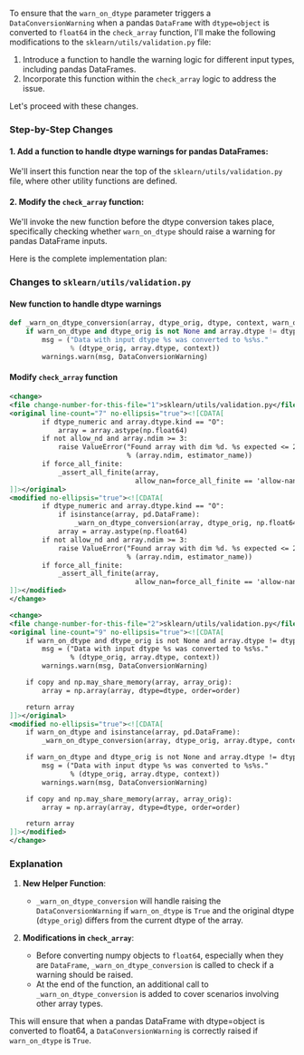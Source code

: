 To ensure that the `warn_on_dtype` parameter triggers a `DataConversionWarning` when a pandas `DataFrame` with `dtype=object` is converted to `float64` in the `check_array` function, I'll make the following modifications to the `sklearn/utils/validation.py` file:

1. Introduce a function to handle the warning logic for different input types, including pandas DataFrames.
2. Incorporate this function within the `check_array` logic to address the issue.

Let's proceed with these changes.

### Step-by-Step Changes

#### 1. Add a function to handle dtype warnings for pandas DataFrames:
We'll insert this function near the top of the `sklearn/utils/validation.py` file, where other utility functions are defined.

#### 2. Modify the `check_array` function:
We'll invoke the new function before the dtype conversion takes place, specifically checking whether `warn_on_dtype` should raise a warning for pandas DataFrame inputs.

Here is the complete implementation plan:

### Changes to `sklearn/utils/validation.py`

#### New function to handle dtype warnings
```python
def _warn_on_dtype_conversion(array, dtype_orig, dtype, context, warn_on_dtype):
    if warn_on_dtype and dtype_orig is not None and array.dtype != dtype_orig:
        msg = ("Data with input dtype %s was converted to %s%s."
               % (dtype_orig, array.dtype, context))
        warnings.warn(msg, DataConversionWarning)
```

#### Modify `check_array` function
```xml
<change>
<file change-number-for-this-file="1">sklearn/utils/validation.py</file>
<original line-count="7" no-ellipsis="true"><![CDATA[
        if dtype_numeric and array.dtype.kind == "O":
            array = array.astype(np.float64)
        if not allow_nd and array.ndim >= 3:
            raise ValueError("Found array with dim %d. %s expected <= 2."
                             % (array.ndim, estimator_name))
        if force_all_finite:
            _assert_all_finite(array,
                               allow_nan=force_all_finite == 'allow-nan')
]]></original>
<modified no-ellipsis="true"><![CDATA[
        if dtype_numeric and array.dtype.kind == "O":
            if isinstance(array, pd.DataFrame):
                _warn_on_dtype_conversion(array, dtype_orig, np.float64, context, warn_on_dtype)
            array = array.astype(np.float64)
        if not allow_nd and array.ndim >= 3:
            raise ValueError("Found array with dim %d. %s expected <= 2."
                             % (array.ndim, estimator_name))
        if force_all_finite:
            _assert_all_finite(array,
                               allow_nan=force_all_finite == 'allow-nan')
]]></modified>
</change>

<change>
<file change-number-for-this-file="2">sklearn/utils/validation.py</file>
<original line-count="9" no-ellipsis="true"><![CDATA[
    if warn_on_dtype and dtype_orig is not None and array.dtype != dtype_orig:
        msg = ("Data with input dtype %s was converted to %s%s."
               % (dtype_orig, array.dtype, context))
        warnings.warn(msg, DataConversionWarning)

    if copy and np.may_share_memory(array, array_orig):
        array = np.array(array, dtype=dtype, order=order)

    return array
]]></original>
<modified no-ellipsis="true"><![CDATA[
    if warn_on_dtype and isinstance(array, pd.DataFrame):
        _warn_on_dtype_conversion(array, dtype_orig, array.dtype, context, warn_on_dtype)

    if warn_on_dtype and dtype_orig is not None and array.dtype != dtype_orig:
        msg = ("Data with input dtype %s was converted to %s%s."
               % (dtype_orig, array.dtype, context))
        warnings.warn(msg, DataConversionWarning)

    if copy and np.may_share_memory(array, array_orig):
        array = np.array(array, dtype=dtype, order=order)

    return array
]]></modified>
</change>
```

### Explanation

1. **New Helper Function**:
    - `_warn_on_dtype_conversion` will handle raising the `DataConversionWarning` if `warn_on_dtype` is `True` and the original dtype (`dtype_orig`) differs from the current dtype of the array.

2. **Modifications in `check_array`**:
    - Before converting numpy objects to `float64`, especially when they are `DataFrame`, `_warn_on_dtype_conversion` is called to check if a warning should be raised.
    - At the end of the function, an additional call to `_warn_on_dtype_conversion` is added to cover scenarios involving other array types.

This will ensure that when a pandas DataFrame with dtype=object is converted to float64, a `DataConversionWarning` is correctly raised if `warn_on_dtype` is `True`.